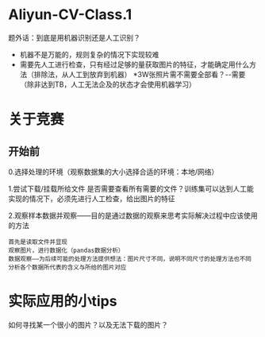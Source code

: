 # Aliyun-CV-Class.1
题外话：到底是用机器识别还是人工识别？
* 机器不是万能的，规则复杂的情况下实现较难
* 需要先人工进行检查，只有经过足够的量获取图片的特征，才能确定用什么方法（排除法，从人工到放弃到机器）
*3W张照片需不需要全部看？--需要（除非达到TB，人工无法企及的状态才会使用机器学习）

# 关于竞赛
## 开始前

0.选择处理的环境（观察数据集的大小选择合适的环境：本地/网络）

1.尝试下载/挂载所给文件
  是否需要查看所有需要的文件？训练集可以达到人工能实现的情况下，必须先进行人工检查，给出图片的特征
  
  2.观察样本数据并观察——目的是通过数据的观察来思考实际解决过程中应该使用的方法
    
    首先是读取文件并显现  
    观察图片，进行数据化（pandas数据分析）  
    数据观察——为后续可能的处理方法提供想法：图片尺寸不同，说明不同尺寸的处理方法也不同  
    分析各个数据所代表的含义与所给的图片对应  

# 实际应用的小tips
  如何寻找某一个很小的图片？以及无法下载的图片？
